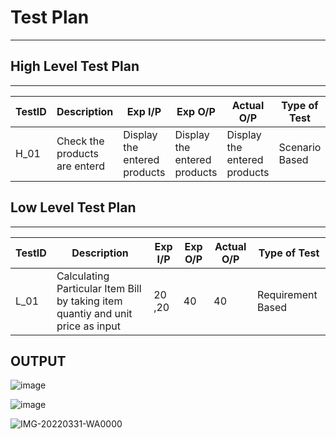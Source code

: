 # Test Plan

---

## High Level Test Plan

---

| TestID | Description                                                                                                                                  | Exp I/P | Exp O/P                       | Actual O/P                    | Type of Test      |
| ------ | -------------------------------------------------------------------------------------------------------------------------------------------- | ------- | ----------------------------- | ----------------------------- | ----------------- |
| H_01   | Check the products are enterd                                                                                                   | Display the entered products    |Display the entered products | Display the entered products | Scenario Based    |                                                                                                            | ----    | Show no invoice message       | Show no invoice message       | Boundary based    |


## Low Level Test Plan

---

| TestID | Description                                                                                 | Exp I/P       | Exp O/P                  | Actual O/P               | Type of Test      |
| ------ | ------------------------------------------------------------------------------------------- | ------------- | ------------------------ | ------------------------ | ----------------- |
| L_01   | Calculating Particular Item Bill by taking item quantiy and unit price as input             | 20 ,20        |  40                      |  40                      | Requirement Based |




## OUTPUT

![image](https://user-images.githubusercontent.com/101272208/161386140-a3bf5878-9a82-4cbe-b822-1d9fb4bfd492.png)

![image](https://user-images.githubusercontent.com/101272208/161386220-3bb59f96-bf36-441c-898c-6aff7bde8197.png)

![IMG-20220331-WA0000](https://user-images.githubusercontent.com/101272208/160984797-15fe6f5b-92a7-4c43-8ccd-5961b46d50b5.jpg)


